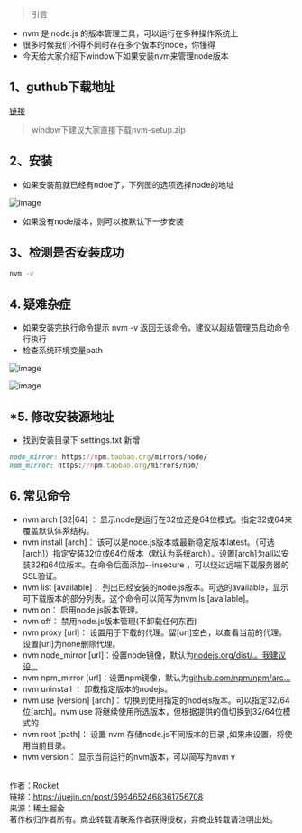 > 引言

*   nvm 是 node.js 的版本管理工具，可以运行在多种操作系统上
*   很多时候我们不得不同时存在多个版本的node，你懂得
*   今天给大家介绍下window下如果安装nvm来管理node版本

## 1、guthub下载地址

[链接](https://link.juejin.cn/?target=https%3A%2F%2Fgithub.com%2Fcoreybutler%2Fnvm-windows%2Freleases)

> window下建议大家直接下载nvm-setup.zip

## 2、安装

*   如果安装前就已经有ndoe了，下列图的选项选择node的地址

![image](https://p3-juejin.byteimg.com/tos-cn-i-k3u1fbpfcp/602d75c2aac443e3a193176012066c3b\~tplv-k3u1fbpfcp-zoom-in-crop-mark:3024:0:0:0.awebp)

*   如果没有node版本，则可以按默认下一步安装

## 3、检测是否安装成功

```bash
nvm -v
```

## 4. 疑难杂症

*   如果安装完执行命令提示 nvm -v 返回无该命令，建议以超级管理员启动命令行执行
*   检查系统环境变量path

![image](https://p3-juejin.byteimg.com/tos-cn-i-k3u1fbpfcp/ef9d79628798474fb213c3f103a37b48\~tplv-k3u1fbpfcp-zoom-in-crop-mark:3024:0:0:0.awebp)

![image](https://p3-juejin.byteimg.com/tos-cn-i-k3u1fbpfcp/70ff17abf75c4ebba54bf80cb43052a1\~tplv-k3u1fbpfcp-zoom-in-crop-mark:3024:0:0:0.awebp)

## \*5. 修改安装源地址

*   找到安装目录下 settings.txt 新增

```ruby
node_mirror: https://npm.taobao.org/mirrors/node/
npm_mirror: https://npm.taobao.org/mirrors/npm/
```

## 6. 常见命令

*   nvm arch \[32|64] ： 显示node是运行在32位还是64位模式。指定32或64来覆盖默认体系结构。
*   nvm install \[arch]： 该可以是node.js版本或最新稳定版本latest。（可选\[arch]）指定安装32位或64位版本（默认为系统arch）。设置\[arch]为all以安装32和64位版本。在命令后面添加--insecure ，可以绕过远端下载服务器的SSL验证。
*   nvm list \[available]： 列出已经安装的node.js版本。可选的available，显示可下载版本的部分列表。这个命令可以简写为nvm ls \[available]。
*   nvm on： 启用node.js版本管理。
*   nvm off： 禁用node.js版本管理(不卸载任何东西)
*   nvm proxy \[url]： 设置用于下载的代理。留\[url]空白，以查看当前的代理。设置\[url]为none删除代理。
*   nvm node\_mirror \[url]：设置node镜像，默认为[nodejs.org/dist/.。我建议设…](https://link.juejin.cn?target=https%3A%2F%2Fnodejs.org%2Fdist%2F.%25E3%2580%2582%25E6%2588%2591%25E5%25BB%25BA%25E8%25AE%25AE%25E8%25AE%25BE%25E7%25BD%25AE%25E4%25B8%25BA%25E6%25B7%2598%25E5%25AE%259D%25E7%259A%2584%25E9%2595%259C%25E5%2583%258Fhttps%3A%2F%2Fnpm.taobao.org%2Fmirrors%2Fnode%2F "https://nodejs.org/dist/.%E3%80%82%E6%88%91%E5%BB%BA%E8%AE%AE%E8%AE%BE%E7%BD%AE%E4%B8%BA%E6%B7%98%E5%AE%9D%E7%9A%84%E9%95%9C%E5%83%8Fhttps://npm.taobao.org/mirrors/node/")
*   nvm npm\_mirror \[url]：设置npm镜像，默认为[github.com/npm/npm/arc…](https://link.juejin.cn?target=https%3A%2F%2Fgithub.com%2Fnpm%2Fnpm%2Farchive%2F%25E3%2580%2582%25E6%2588%2591%25E5%25BB%25BA%25E8%25AE%25AE%25E8%25AE%25BE%25E7%25BD%25AE%25E4%25B8%25BA%25E6%25B7%2598%25E5%25AE%259D%25E7%259A%2584%25E9%2595%259C%25E5%2583%258Fhttps%3A%2F%2Fnpm.taobao.org%2Fmirrors%2Fnpm%2F "https://github.com/npm/npm/archive/%E3%80%82%E6%88%91%E5%BB%BA%E8%AE%AE%E8%AE%BE%E7%BD%AE%E4%B8%BA%E6%B7%98%E5%AE%9D%E7%9A%84%E9%95%9C%E5%83%8Fhttps://npm.taobao.org/mirrors/npm/")
*   nvm uninstall ： 卸载指定版本的nodejs。
*   nvm use \[version] \[arch]： 切换到使用指定的nodejs版本。可以指定32/64位\[arch]。nvm use 将继续使用所选版本，但根据提供的值切换到32/64位模式的
*   nvm root \[path]： 设置 nvm 存储node.js不同版本的目录 ,如果未设置，将使用当前目录。
*   nvm version： 显示当前运行的nvm版本，可以简写为nvm v

\
作者：Rocket\
链接：<https://juejin.cn/post/6964652468361756708>\
来源：稀土掘金\
著作权归作者所有。商业转载请联系作者获得授权，非商业转载请注明出处。
